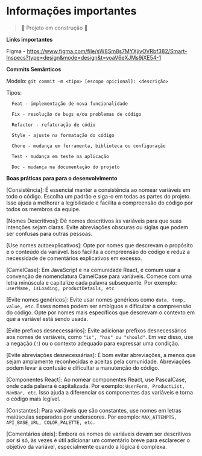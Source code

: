 # Informações importantes

> :construction: Projeto em construção :construction:

**Links importantes**

Figma - https://www.figma.com/file/sW8Sm8s7MYXjivOVRbf382/Smart-Inspecs?type=design&mode=design&t=yoaV6eXJMs9jXE54-1


**Commits Semânticos**

Modelo: ```git commit -m <tipo> [escopo opicional]: <descrição>```

Tipos: 

      Feat - implementação de nova funcionalidade
      
      Fix - resolução de bugs e/ou problemas de código
      
      Refactor - refatoração de códio
      
      Style - ajuste na formatação do código
      
      Chore - mudança em ferramenta, biblioteca ou configuração
      
      Test - mudança em teste na aplicação
      
      Doc - mudança na documentação do projeto

**Boas práticas para para o desenvolvimento**

[Consistência]: É essencial manter a consistência ao nomear variáveis em todo o código. Escolha um padrão e siga-o em todas as partes do projeto. Isso ajuda a melhorar a legibilidade e facilita a compreensão do código por todos os membros da equipe.

[Nomes Descritivos]: Dê nomes descritivos às variáveis para que suas intenções sejam claras. Evite abreviações obscuras ou siglas que podem ser confusas para outras pessoas.

[Use nomes autoexplicativos]: Opte por nomes que descrevam o propósito e o conteúdo da variável. Isso facilita a compreensão do código e reduz a necessidade de comentários explicativos em excesso.

[CamelCase]: Em JavaScript e na comunidade React, é comum usar a convenção de nomenclatura CamelCase para variáveis. Comece com uma letra minúscula e capitalize cada palavra subsequente. Por exemplo: ```userName, isLoading, productDetails, etc```

[Evite nomes genéricos]: Evite usar nomes genéricos como ```data, temp, value, etc```. Esses nomes podem ser ambíguos e dificultar a compreensão do código. Opte por nomes mais específicos que descrevam o contexto em que a variável está sendo usada.

[Evite prefixos desnecessários]: Evite adicionar prefixos desnecessários aos nomes de variáveis, como ```"is", "has" ou "should"```. Em vez disso, use a negação (```!```) ou o contexto adequado para expressar uma condição.

[Evite abreviações desnecessárias]: É bom evitar abreviações, a menos que sejam amplamente reconhecidas e aceitas pela comunidade. Abreviações podem levar à confusão e dificultar a manutenção do código.

[Componentes React]: Ao nomear componentes React, use PascalCase, onde cada palavra é capitalizada. Por exemplo: ```UserForm, ProductList, NavBar, etc```. Isso ajuda a diferenciar os componentes das variáveis e torna o código mais legível.

[Constantes]: Para variáveis ​​que são constantes, use nomes em letras maiúsculas separados por underscores. Por exemplo:  ```MAX_ATTEMPTS, API_BASE_URL, COLOR_PALETTE, etc.```

[Comentários úteis]: Embora os nomes de variáveis devam ser descritivos por si só, às vezes é útil adicionar um comentário breve para esclarecer o objetivo da variável, especialmente quando a lógica é complexa.
